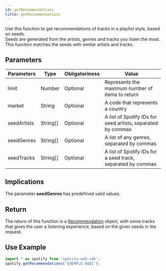 ```yaml
---
id: getRecommendations
title: getRecommendations
---
```


Use this function to get recommendations of tracks in a playlist style, based on seeds.  
Seeds are generated from the artists, genres and tracks you listen the most.  
This function matches the seeds with similar artists and tracks.

## Parameters

Parameters | Type     | Obligatoriness | Value
-----------|----------|----------------|--------------
limit      | Number   | Optional       | Represents the maximum number of items to return
market     | String   | Optional       | A code that represents a country
seedArtists| String[] | Optional       | A list of Spotify IDs for seed artists, separated by commas
seedGenres | String[] | Optional       | A list of any genres, separated by commas
seedTracks | String[] | Optional       | A list of Spotify IDs for a seed track, separated by commas

## Implications

The parameter **seedGenres** has predefined valid values.

## Return

The return of this function is a [Recommendation]() object, with some tracks that gives the user a listening experience, based on the given seeds in the request.

## Use Example

```javascript
import * as spotify from 'spotify-web-sdk';
spotify.getRecommendations('EXEMPLO AQUI');
```